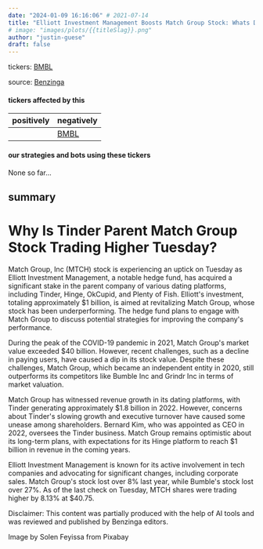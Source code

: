 ```yaml
---
date: "2024-01-09 16:16:06" # 2021-07-14
title: "Elliott Investment Management Boosts Match Group Stock: Whats Driving the Surge?"
# image: "images/plots/{{titleSlag}}.png"
author: "justin-guese"
draft: false
---
```

tickers:  <a href='https://finance.yahoo.com/quote/BMBL' target='_blank'>BMBL</a>

source: <a href='https://www.benzinga.com/m-a/24/01/36557715/why-is-tinder-parent-match-group-stock-trading-higher-tuesday' target='_blank'>Benzinga</a>

#### tickers affected by this

| positively | negatively |
|------------|------------
|  | <a href='https://finance.yahoo.com/quote/BMBL' target='_blank'>BMBL</a> |

#### our strategies and bots using these tickers

None so far...

## summary

# Why Is Tinder Parent Match Group Stock Trading Higher Tuesday?

Match Group, Inc (MTCH) stock is experiencing an uptick on Tuesday as Elliott Investment Management, a notable hedge fund, has acquired a significant stake in the parent company of various dating platforms, including Tinder, Hinge, OkCupid, and Plenty of Fish. Elliott's investment, totaling approximately $1 billion, is aimed at revitalizing Match Group, whose stock has been underperforming. The hedge fund plans to engage with Match Group to discuss potential strategies for improving the company's performance.

During the peak of the COVID-19 pandemic in 2021, Match Group's market value exceeded $40 billion. However, recent challenges, such as a decline in paying users, have caused a dip in its stock value. Despite these challenges, Match Group, which became an independent entity in 2020, still outperforms its competitors like Bumble Inc and Grindr Inc in terms of market valuation.

Match Group has witnessed revenue growth in its dating platforms, with Tinder generating approximately $1.8 billion in 2022. However, concerns about Tinder's slowing growth and executive turnover have caused some unease among shareholders. Bernard Kim, who was appointed as CEO in 2022, oversees the Tinder business. Match Group remains optimistic about its long-term plans, with expectations for its Hinge platform to reach $1 billion in revenue in the coming years.

Elliott Investment Management is known for its active involvement in tech companies and advocating for significant changes, including corporate sales. Match Group's stock lost over 8% last year, while Bumble's stock lost over 27%. As of the last check on Tuesday, MTCH shares were trading higher by 8.13% at $40.75.

Disclaimer: This content was partially produced with the help of AI tools and was reviewed and published by Benzinga editors.

Image by Solen Feyissa from Pixabay